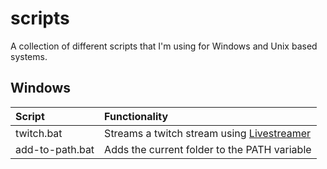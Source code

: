 # scripts
A collection of different scripts that I'm using for Windows and Unix based systems.

## Windows
| Script          | Functionality                                                       |
|:----------------|:--------------------------------------------------------------------|
| twitch.bat      | Streams a twitch stream using [Livestreamer](docs.livestreamer.io/) |
| add-to-path.bat | Adds the current folder to the PATH variable                        |
